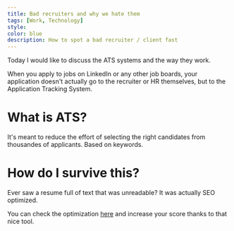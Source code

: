 ```yaml
---
title: Bad recruiters and why we hate them
tags: [Work, Technology]
style: 
color: blue
description: How to spot a bad recruiter / client fast
---
```


Today I would like to discuss the ATS systems and the way they work.

When you apply to jobs on LinkedIn or any other job boards, your application doesn't actually go to the recruiter or HR themselves, but to the Application Tracking System.

# What is ATS?

It's meant to reduce the effort of selecting the right candidates from thousandes of applicants. Based on keywords.

# How do I survive this?

Ever saw a resume full of text that was unreadable? It was actually SEO optimized.

You can check the optimization [here](https://www.jobscan.co/blog/resume-examples-keywords-for-software-engineers/) and increase your score thanks to that nice tool.

